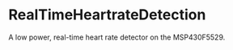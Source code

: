 RealTimeHeartrateDetection
==========================

A low power, real-time heart rate detector on the MSP430F5529.

